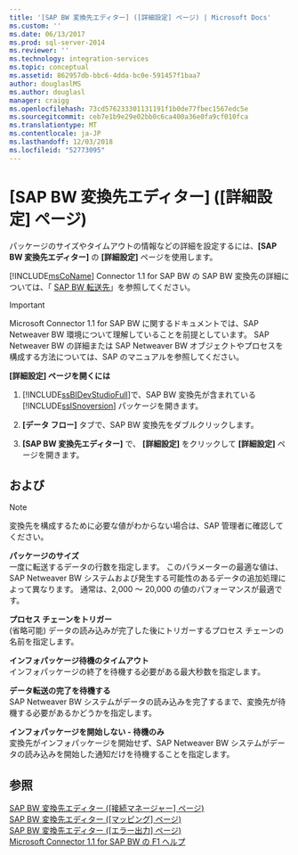 ```yaml
---
title: '[SAP BW 変換先エディター] ([詳細設定] ページ) | Microsoft Docs'
ms.custom: ''
ms.date: 06/13/2017
ms.prod: sql-server-2014
ms.reviewer: ''
ms.technology: integration-services
ms.topic: conceptual
ms.assetid: 862957db-bbc6-4dda-bc0e-591457f1baa7
author: douglaslMS
ms.author: douglasl
manager: craigg
ms.openlocfilehash: 73cd576233301131191f1b0de77fbec1567edc5e
ms.sourcegitcommit: ceb7e1b9e29e02bb0c6ca400a36e0fa9cf010fca
ms.translationtype: MT
ms.contentlocale: ja-JP
ms.lasthandoff: 12/03/2018
ms.locfileid: "52773095"
---
```

# <a name="sap-bw-destination-editor-advanced-page"></a>[SAP BW 変換先エディター] ([詳細設定] ページ)
  パッケージのサイズやタイムアウトの情報などの詳細を設定するには、**[SAP BW 変換先エディター]** の **[詳細設定]** ページを使用します。  
  
 [!INCLUDE[msCoName](../../includes/msconame-md.md)] Connector 1.1 for SAP BW の SAP BW 変換先の詳細については、「 [SAP BW 転送先](sap-bw-destination.md)」を参照してください。  
  
> [!IMPORTANT]  
>  Microsoft Connector 1.1 for SAP BW に関するドキュメントでは、SAP Netweaver BW 環境について理解していることを前提としています。 SAP Netweaver BW の詳細または SAP Netweaver BW オブジェクトやプロセスを構成する方法については、SAP のマニュアルを参照してください。  
  
 **[詳細設定] ページを開くには**  
  
1.  [!INCLUDE[ssBIDevStudioFull](../../includes/ssbidevstudiofull-md.md)]で、SAP BW 変換先が含まれている [!INCLUDE[ssISnoversion](../../includes/ssisnoversion-md.md)] パッケージを開きます。  
  
2.  **[データ フロー]** タブで、SAP BW 変換先をダブルクリックします。  
  
3.  **[SAP BW 変換先エディター]** で、 **[詳細設定]** をクリックして **[詳細設定]** ページを開きます。  
  
## <a name="options"></a>および  
  
> [!NOTE]  
>  変換先を構成するために必要な値がわからない場合は、SAP 管理者に確認してください。  
  
 **パッケージのサイズ**  
 一度に転送するデータの行数を指定します。 このパラメーターの最適な値は、SAP Netweaver BW システムおよび発生する可能性のあるデータの追加処理によって異なります。 通常は、2,000 ～ 20,000 の値のパフォーマンスが最適です。  
  
 **プロセス チェーンをトリガー**  
 (省略可能) データの読み込みが完了した後にトリガーするプロセス チェーンの名前を指定します。  
  
 **インフォパッケージ待機のタイムアウト**  
 インフォパッケージの終了を待機する必要がある最大秒数を指定します。  
  
 **データ転送の完了を待機する**  
 SAP Netweaver BW システムがデータの読み込みを完了するまで、変換先が待機する必要があるかどうかを指定します。  
  
 **インフォパッケージを開始しない - 待機のみ**  
 変換先がインフォパッケージを開始せず、SAP Netweaver BW システムがデータの読み込みを開始した通知だけを待機することを指定します。  
  
## <a name="see-also"></a>参照  
 [SAP BW 変換先エディター &#40;[接続マネージャー] ページ&#41;](sap-bw-destination-editor-connection-manager-page.md)   
 [SAP BW 変換先エディター &#40;[マッピング] ページ&#41;](sap-bw-destination-editor-mappings-page.md)   
 [SAP BW 変換先エディター &#40;[エラー出力] ページ&#41;](sap-bw-destination-editor-error-output-page.md)   
 [Microsoft Connector 1.1 for SAP BW の F1 ヘルプ](../microsoft-connector-for-sap-bw-f1-help.md)  
  
  

